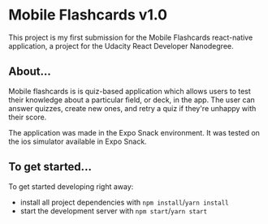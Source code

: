 # Mobile Flashcards v1.0

This project is my first submission for the Mobile Flashcards react-native application, a project for the Udacity React Developer Nanodegree.

## About...

Mobile flashcards is is quiz-based application which allows users to test their knowledge about a particular field, or deck, in the app. The user can answer quizzes, create new ones, and retry a quiz if they're unhappy with their score.

The application was made in the Expo Snack environment. It was tested on the ios simulator available in Expo Snack.

## To get started...

To get started developing right away:

* install all project dependencies with `npm install`/`yarn install`
* start the development server with `npm start`/`yarn start`
